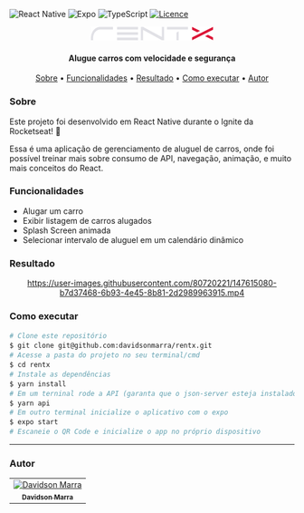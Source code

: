 ![React Native](https://img.shields.io/badge/react_native-%2320232a.svg?style=for-the-badge&logo=react&logoColor=%2361DAFB)
![Expo](https://img.shields.io/badge/expo-1C1E24?style=for-the-badge&logo=expo&logoColor=#D04A37)
![TypeScript](https://img.shields.io/badge/typescript-%23007ACC.svg?style=for-the-badge&logo=typescript&logoColor=white)
[![Licence](https://img.shields.io/github/license/Ileriayo/markdown-badges?style=for-the-badge)](./LICENSE)
<div align="center">
  <img alt="Logo do app" src="./src/assets/logo.svg">
</div>
<h4 align="center">Alugue carros com velocidade e segurança</h4>
<p align="center">
 <a href="#sobre">Sobre</a> •
 <a href="#funcionalidades">Funcionalidades</a> • 
 <a href="#resultado">Resultado</a> • 
 <a href="#executar">Como executar</a> • 
 <a href="#autor">Autor</a>
</p>

<h3 id="sobre">Sobre</h3>
<p>Este projeto foi desenvolvido em React Native durante o Ignite da Rocketseat! 🚀</p>
<p>Essa é uma aplicação de gerenciamento de aluguel de carros, onde foi possível treinar mais sobre consumo de API, navegação, animação, e muito mais conceitos do React.</p>

<h3 id="funcionalidades">Funcionalidades</h3>
<ul>
  <li>Alugar um carro</li>
  <li>Exibir listagem de carros alugados</li>
  <li>Splash Screen animada</li>
  <li>Selecionar intervalo de aluguel em um calendário dinâmico</li>
</ul>

<h3 id="resultado">Resultado</h3>
<div align="center">
  

https://user-images.githubusercontent.com/80720221/147615080-b7d37468-6b93-4e45-8b81-2d2989963915.mp4


</div>

<h3 id="executar">Como executar</h3>

```bash
# Clone este repositório
$ git clone git@github.com:davidsonmarra/rentx.git
# Acesse a pasta do projeto no seu terminal/cmd
$ cd rentx
# Instale as dependências
$ yarn install
# Em um terninal rode a API (garanta que o json-server esteja instalado)
$ yarn api
# Em outro terminal inicialize o aplicativo com o expo
$ expo start
# Escaneie o QR Code e inicialize o app no próprio dispositivo
```

---


<h3 id="autor">Autor</h3>
<table>
  <tr>
    <td align="center">
      <a href="https://github.com/davidsonmarra">
        <img src="https://github.com/davidsonmarra.png?size=100" width="100px;" alt="Davidson Marra"/><br>
        <sub>
          <b>Davidson Marra</b>
        </sub>
      </a>
    </td>
  </tr>
</table>
